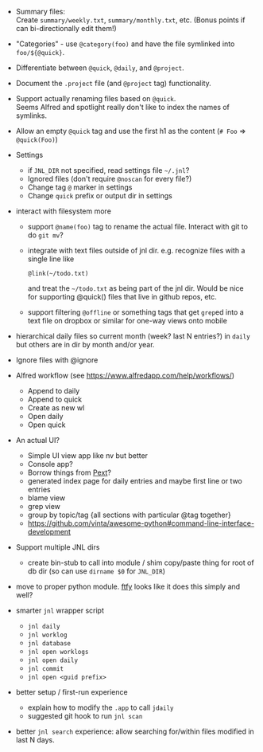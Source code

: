 -   Summary files:  
    Create `summary/weekly.txt`, `summary/monthly.txt`, etc.
    (Bonus points if can bi-directionally edit them!)

-   "Categories" - use `@category(foo)` and have the file
    symlinked into `foo/${@quick}`.

-   Differentiate between `@quick`, `@daily`, and `@project`.

-   Document the `.project` file (and `@project` tag) functionality.

-   Support actually renaming files based on `@quick`.  
    Seems Alfred and spotlight really don't like to index the names
    of symlinks.

-   Allow an empty `@quick` tag and use the first h1 as the content
    (`# Foo` => `@quick(Foo)`)

-   Settings

    -   if `JNL_DIR` not specified, read settings file `~/.jnl`?
    -   Ignored files (don't require `@noscan` for every file?)
    -   Change tag `@` marker in settings
    -   Change `quick` prefix or output dir in settings

-   interact with filesystem more

    -   support `@name(foo)` tag to rename the actual file. Interact
        with git to do `git mv`?

    -   integrate with text files outside of jnl dir. e.g. recognize
        files with a single line like

            @link(~/todo.txt)

        and treat the `~/todo.txt` as being part of the jnl dir. Would
        be nice for supporting @quick() files that live in github repos,
        etc.

    -   support filtering `@offline` or something tags that get `grep`ed
        into a text file on dropbox or similar for one-way views onto
        mobile

-   hierarchical daily files so current month (week? last N entries?) in
    `daily` but others are in dir by month and/or year.

-   Ignore files with @ignore

-   Alfred workflow (see https://www.alfredapp.com/help/workflows/)

    -   Append to daily
    -   Append to quick
    -   Create as new wl
    -   Open daily
    -   Open quick

-   An actual UI?

    -   Simple UI view app like nv but better
    -   Console app?
    -   Borrow things from [Pext](https://github.com/Pext/Pext)?
    -   generated index page for daily entries and maybe first line or
        two entries
    -   blame view
    -   grep view
    -   group by topic/tag {all sections with particular @tag together}
    - https://github.com/vinta/awesome-python#command-line-interface-development

-   Support multiple JNL dirs

    -   create bin-stub to call into module / shim copy/paste thing for
        root of db dir (so can use `dirname $0` for `JNL_DIR`)

-   move to proper python module.
    [ftfy](https://github.com/LuminosoInsight/python-ftfy) looks like it
    does this simply and well?

-   smarter `jnl` wrapper script

    -   `jnl daily`
    -   `jnl worklog`
    -   `jnl database`
    -   `jnl open worklogs`
    -   `jnl open daily`
    -   `jnl commit`
    -   `jnl open <guid prefix>`

-   better setup / first-run experience

    -   explain how to modify the `.app` to call `jdaily`
    -   suggested git hook to run `jnl scan`

-   better `jnl search` experience: allow searching for/within
    files modified in last N days.

<!--
Integrate with fancy CI tooling:

[travis-img]: https://travis-ci.org/rtimmons/jnl.svg?branch=master
[travis-url]: https://travis-ci.org/rtimmons/jnl
[coverall-img]: https://coveralls.io/repos/github/rtimmons/jnl/badge.svg?branch=master
[coverall-url]: https://coveralls.io/github/rtimmons/jnl?branch=master
[codacy-image]: https://api.codacy.com/project/badge/Grade/ce0ad20ca59947af86b0f17a5779c804
[codacy-url]: https://www.codacy.com/app/rtimmons/jnl?utm_source=github.com&amp;utm_medium=referral&amp;utm_content=rtimmons/jnl&amp;utm_campaign=Badge_Grade
-->

